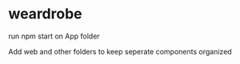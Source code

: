 # weardrobe

run npm start on App folder

Add web and other folders to keep seperate components organized
